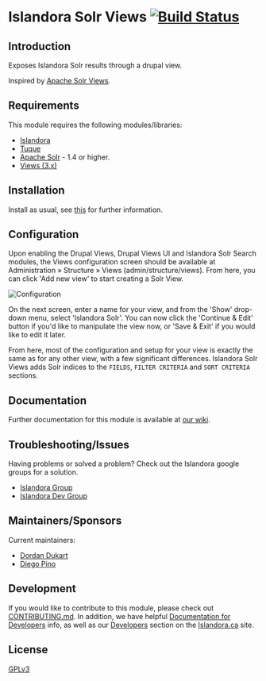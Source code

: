 # Islandora Solr Views [![Build Status](https://travis-ci.org/Islandora/islandora_solr_views.png?branch=7.x)](https://travis-ci.org/Islandora/islandora_solr_views)

## Introduction

Exposes Islandora Solr results through a drupal view.

Inspired by [Apache Solr Views](http://drupal.org/project/apachesolr_views).

## Requirements

This module requires the following modules/libraries:

* [Islandora](https://github.com/islandora/islandora)
* [Tuque](https://github.com/islandora/tuque)
* [Apache Solr](https://lucene.apache.org/solr/) - 1.4 or higher.
* [Views (3.x)](https://www.drupal.org/project/views)

## Installation
 
Install as usual, see [this](https://drupal.org/documentation/install/modules-themes/modules-7) for further information.
   
## Configuration

Upon enabling the Drupal Views, Drupal Views UI and Islandora Solr Search modules, the Views configuration screen should be available at Administration » Structure » Views (admin/structure/views). From here, you can click 'Add new view' to start creating a Solr View.

![Configuration](https://wiki.duraspace.org/download/attachments/34646092/Show.png)

On the next screen, enter a name for your view, and from the 'Show' drop-down menu, select 'Islandora Solr'. You can now click the 'Continue & Edit' button if you'd like to manipulate the view now, or 'Save & Exit' if you would like to edit it later.

From here, most of the configuration and setup for your view is exactly the same as for any other view, with a few significant differences. Islandora Solr Views adds Solr indices to the `FIELDS`, `FILTER CRITERIA` and `SORT CRITERIA` sections.
    
## Documentation

Further documentation for this module is available at [our wiki](https://wiki.duraspace.org/display/ISLANDORA/Islandora+Solr+Views).

## Troubleshooting/Issues
 
Having problems or solved a problem? Check out the Islandora google groups for a solution.

* [Islandora Group](https://groups.google.com/forum/?hl=en&fromgroups#!forum/islandora)
* [Islandora Dev Group](https://groups.google.com/forum/?hl=en&fromgroups#!forum/islandora-dev)

## Maintainers/Sponsors

Current maintainers:

* [Dordan Dukart](https://github.com/jordandukart)
* [Diego Pino](https://github.com/DiegoPino)

## Development

If you would like to contribute to this module, please check out [CONTRIBUTING.md](CONTRIBUTING.md). In addition, we have helpful [Documentation for Developers](https://github.com/Islandora/islandora/wiki#wiki-documentation-for-developers) info, as well as our [Developers](http://islandora.ca/developers) section on the [Islandora.ca](http://islandora.ca) site.

## License

[GPLv3](http://www.gnu.org/licenses/gpl-3.0.txt)

